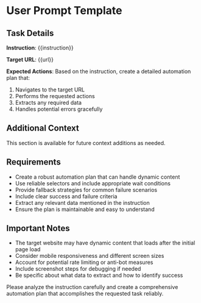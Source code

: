 # User Prompt Template

## Task Details

**Instruction**: {{instruction}}

**Target URL**: {{url}}

**Expected Actions**: Based on the instruction, create a detailed automation plan that:
1. Navigates to the target URL
2. Performs the requested actions
3. Extracts any required data
4. Handles potential errors gracefully

## Additional Context

This section is available for future context additions as needed.

## Requirements

- Create a robust automation plan that can handle dynamic content
- Use reliable selectors and include appropriate wait conditions
- Provide fallback strategies for common failure scenarios
- Include clear success and failure criteria
- Extract any relevant data mentioned in the instruction
- Ensure the plan is maintainable and easy to understand

## Important Notes

- The target website may have dynamic content that loads after the initial page load
- Consider mobile responsiveness and different screen sizes
- Account for potential rate limiting or anti-bot measures
- Include screenshot steps for debugging if needed
- Be specific about what data to extract and how to identify success

Please analyze the instruction carefully and create a comprehensive automation plan that accomplishes the requested task reliably. 